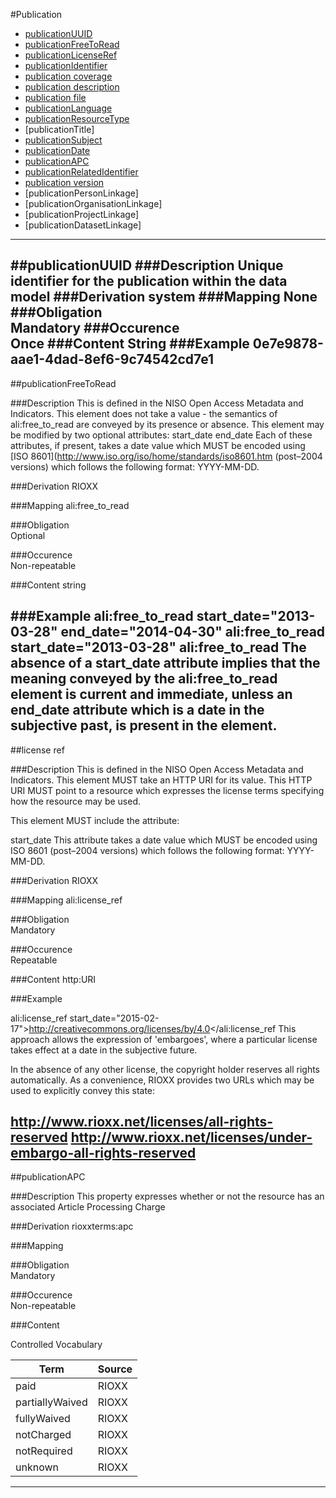 #Publication

* [publicationUUID](#publicationuuid)
* [publicationFreeToRead](#publicationfreetoread)
* [publicationLicenseRef](#publicationlicenseref)	
* [publicationIdentifier](#publicationidentifier)
* [publication coverage](https://github.com/JiscRDSS/Metadata/blob/master/properties/Dataset/Coverage/coverage.md)
* [publication description](https://github.com/JiscRDSS/rdss-canonical-data-model/blob/master/properties/Dataset/Description/description.md)
* [publication file](https://github.com/JiscRDSS/Metadata/blob/master/properties/File/file.md)
* [publicationLanguage](https://github.com/JiscRDSS/rdss-canonical-data-model/blob/master/properties/Dataset/Language.md)
* [publicationResourceType](https://github.com/JiscRDSS/rdss-canonical-data-model/blob/master/properties/publication/publication%20resource%20type.md)
* [publicationTitle]
* [publicationSubject](https://github.com/JiscRDSS/rdss-canonical-data-model/blob/master/properties/Dataset/Subject/subject.md)
* [publicationDate](https://github.com/JiscRDSS/rdss-canonical-data-model/blob/master/properties/Dataset/Date.md)
* [publicationAPC](#publicationapc-1)
* [publicationRelatedIdentifier](https://github.com/JiscRDSS/rdss-canonical-data-model/blob/master/properties/identifier.md)
* [publication version](https://github.com/JiscRDSS/Metadata/blob/master/properties/publication/publication%20version.md)
* [publicationPersonLinkage]
* [publicationOrganisationLinkage]
* [publicationProjectLinkage]
* [publicationDatasetLinkage]

-------------------------------

##publicationUUID
###Description
Unique identifier for the publication within the data model
###Derivation
system
###Mapping
None
###Obligation	
Mandatory
###Occurence	
Once
###Content 
String
###Example
0e7e9878-aae1-4dad-8ef6-9c74542cd7e1
--------------------------------

##publicationFreeToRead  

###Description
This is defined in the NISO Open Access Metadata and Indicators. This element does not take a value - the semantics of ali:free_to_read are conveyed by its presence or absence. This element may be modified by two optional attributes:
start_date
end_date
Each of these attributes, if present, takes a date value which MUST be encoded using [ISO 8601](http://www.iso.org/iso/home/standards/iso8601.htm  (post–2004 versions) which follows the following format: YYYY-MM-DD. 

###Derivation
RIOXX

###Mapping
ali:free_to_read

###Obligation	
Optional

###Occurence	
Non-repeatable

###Content 
string

###Example
ali:free_to_read start_date="2013-03-28" end_date="2014-04-30"
ali:free_to_read start_date="2013-03-28"
ali:free_to_read
The absence of a start_date attribute implies that the meaning conveyed by the ali:free_to_read element is current and immediate, unless an end_date attribute which is a date in the subjective past, is present in the element.
--------------------------------

##license ref	

###Description
This is defined in the NISO Open Access Metadata and Indicators. This element MUST take an HTTP URI for its value. This HTTP URI MUST point to a resource which expresses the license terms specifying how the resource may be used.

This element MUST include the attribute:

start_date
This attribute takes a date value which MUST be encoded using ISO 8601 (post–2004 versions) which follows the following format: YYYY-MM-DD.

###Derivation
RIOXX

###Mapping
ali:license_ref	

###Obligation	
Mandatory

###Occurence	
Repeatable

###Content 
http:URI

###Example

ali:license_ref start_date="2015-02-17">http://creativecommons.org/licenses/by/4.0</ali:license_ref
This approach allows the expression of 'embargoes', where a particular license takes effect at a date in the subjective future.

In the absence of any other license, the copyright holder reserves all rights automatically. As a convenience, RIOXX provides two URLs which may be used to explicitly convey this state:

http://www.rioxx.net/licenses/all-rights-reserved
http://www.rioxx.net/licenses/under-embargo-all-rights-reserved
--------------------------------

##publicationAPC

###Description
This property expresses whether or not the resource has an associated Article Processing Charge

###Derivation
rioxxterms:apc

###Mapping

###Obligation	
Mandatory

###Occurence	
Non-repeatable

###Content 

Controlled Vocabulary

Term | Source
-----|-------
paid | RIOXX
partiallyWaived | RIOXX
fullyWaived | RIOXX
notCharged | RIOXX
notRequired | RIOXX
unknown | RIOXX

--------------------------------


